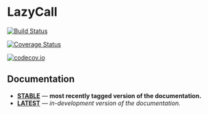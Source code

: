 # LazyCall

[![Build Status](https://travis-ci.org/bramtayl/LazyCall.jl.svg?branch=master)](https://travis-ci.org/bramtayl/LazyCall.jl)

[![Coverage Status](https://coveralls.io/repos/bramtayl/LazyCall.jl/badge.svg?branch=master&service=github)](https://coveralls.io/github/bramtayl/LazyCall.jl?branch=master)

[![codecov.io](http://codecov.io/github/bramtayl/LazyCall.jl/coverage.svg?branch=master)](http://codecov.io/github/bramtayl/LazyCall.jl?branch=master)

## Documentation

- [**STABLE**](https://bramtayl.github.io/LazyCall.jl/stable) &mdash; **most recently tagged version of the documentation.**
- [**LATEST**](https://bramtayl.github.io/LazyCall.jl/latest) &mdash; *in-development version of the documentation.*
